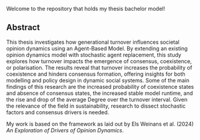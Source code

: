 Welcome to the repository that holds my thesis bachelor model! 

## Abstract
This thesis investigates how generational turnover influences societal opinion dynamics using
an Agent-Based Model. By extending an existing opinion dynamics model with stochastic agent
replacement, this study explores how turnover impacts the emergence of consensus, coexistence, or
polarisation. The results reveal that turnover increases the probability of coexistence and hinders
consensus formation, offering insights for both modelling and policy design in dynamic social
systems. Some of the main findings of this research are the increased probability of coexistence
states and absence of consensus states, the increased stable model runtime, and the rise and drop
of the average Degree over the turnover interval. Given the relevance of the field in sustainability,
research to dissect stochastic factors and consensus drivers is needed.

My work is based on the framework as laid out by Els Weinans et al. (2024) *An Exploration of Drivers of Opinion Dynamics*.